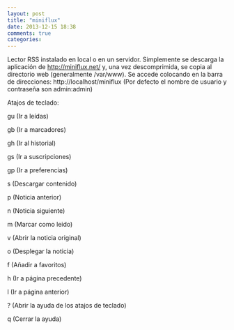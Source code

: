 ```yaml
---
layout: post
title: "miniflux"
date: 2013-12-15 18:38
comments: true
categories: 
---
```

Lector RSS instalado en local o en un servidor. Simplemente se descarga la aplicación de <http://miniflux.net/> y, una vez descomprimida, se copia al directorio web (generalmente /var/www). Se accede colocando en la barra de direcciones: http://localhost/miniflux (Por defecto el nombre de usuario y contraseña son admin:admin)

Atajos de teclado:

gu (Ir a leídas)

gb (Ir a marcadores)

gh (Ir al historial)

gs (Ir a suscripciones)

gp (Ir a preferencias)

s (Descargar contenido)

p (Noticia anterior)

n (Noticia siguiente)

m (Marcar como leido)

v (Abrir la noticia original)

o (Desplegar la noticia)

f (Añadir a favoritos)

h (Ir a página precedente)

l (Ir a página anterior)

? (Abrir la ayuda de los atajos de teclado)

q (Cerrar la ayuda)

